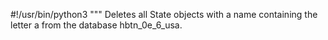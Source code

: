 
#!/usr/bin/python3
"""
Deletes all State objects with a name containing
the letter a from the database hbtn_0e_6_usa.
